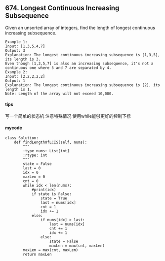 ## 674. Longest Continuous Increasing Subsequence

Given an unsorted array of integers, find the length of longest continuous increasing subsequence.


```
Example 1:
Input: [1,3,5,4,7]
Output: 3
Explanation: The longest continuous increasing subsequence is [1,3,5], its length is 3. 
Even though [1,3,5,7] is also an increasing subsequence, it's not a continuous one where 5 and 7 are separated by 4. 
Example 2:
Input: [2,2,2,2,2]
Output: 1
Explanation: The longest continuous increasing subsequence is [2], its length is 1. 
Note: Length of the array will not exceed 10,000.
```

#### tips
写一个简单的状态机 注意特殊情况 使用while能够更好的控制下标

#### mycode

```
class Solution:
    def findLengthOfLCIS(self, nums):
        """
        :type nums: List[int]
        :rtype: int
        """
        state = False
        last = 0
        idx = 0
        maxLen = 0
        cnt = 0
        while idx < len(nums):
            #print(idx)
            if state is False:
                state = True
                last = nums[idx]
                cnt = 1
                idx += 1
            else:
                if nums[idx] > last:
                    last = nums[idx]
                    cnt += 1
                    idx += 1
                else:
                    state = False
                    maxLen = max(cnt, maxLen)
        maxLen = max(cnt, maxLen)
        return maxLen
```
